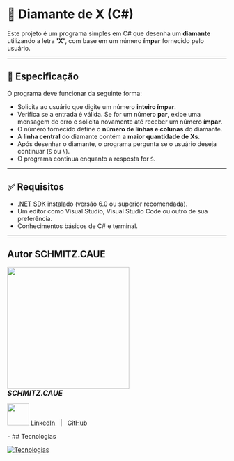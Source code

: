 # 💎 Diamante de X (C#)

Este projeto é um programa simples em C# que desenha um **diamante** utilizando a letra **'X'**, com base em um número **ímpar** fornecido pelo usuário.

---

## 📝 Especificação

O programa deve funcionar da seguinte forma:

- Solicita ao usuário que digite um número **inteiro ímpar**.
- Verifica se a entrada é válida. Se for um número **par**, exibe uma mensagem de erro e solicita novamente até receber um número **ímpar**.
- O número fornecido define o **número de linhas e colunas** do diamante.
- A **linha central** do diamante contém a **maior quantidade de Xs**.
- Após desenhar o diamante, o programa pergunta se o usuário deseja continuar (`S` ou `N`).
- O programa continua enquanto a resposta for `S`.

---

## ✅ Requisitos

- [.NET SDK](https://dotnet.microsoft.com/en-us/download) instalado (versão 6.0 ou superior recomendada).
- Um editor como Visual Studio, Visual Studio Code ou outro de sua preferência.
- Conhecimentos básicos de C# e terminal.

---


## Autor SCHMITZ.CAUE


  <img src="https://github.com/user-attachments/assets/bea09985-5a7f-40ca-b0a6-6891c144a032" width="280" />
  <h3 style="margin: 0;"><i>SCHMITZ.CAUE</i></h4>


  <p>
    <a href="https://www.linkedin.com/in/cau%C3%AA-schmitz-316261356/">
      <img src="https://skillicons.dev/icons?i=linkedin&theme=dark" width="50"/>
      LinkedIn
    </a> &nbsp;  |  &nbsp;
    <a href=https://github.com/schmitzcaue
      <img src="https://skillicons.dev/icons?i=github&theme=dark" width="50"/>
      GitHub
    </a>
  </p>
</main>
- ## Tecnologias

[![Tecnologias](https://skillicons.dev/icons?i=cs,dotnet,visualstudio,git,github)](https://skillicons.dev)

